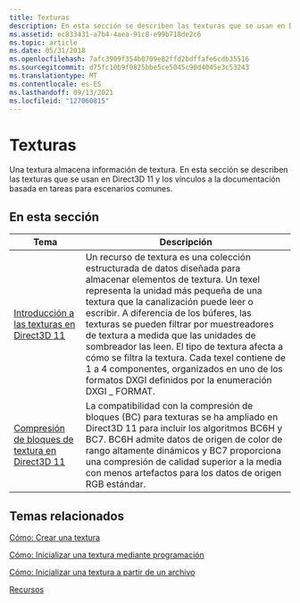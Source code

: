 ```yaml
---
title: Texturas
description: En esta sección se describen las texturas que se usan en Direct3D 11 y los vínculos a la documentación basada en tareas para escenarios comunes.
ms.assetid: ec833431-a7b4-4aea-91c8-e99b718de2c6
ms.topic: article
ms.date: 05/31/2018
ms.openlocfilehash: 7afc3909f354b0709e82ffd2bdffafe6cdb35516
ms.sourcegitcommit: d75fc10b9f0825bbe5ce5045c90d4045e3c53243
ms.translationtype: MT
ms.contentlocale: es-ES
ms.lasthandoff: 09/13/2021
ms.locfileid: "127060815"
---
```

# <a name="textures"></a>Texturas

Una textura almacena información de textura. En esta sección se describen las texturas que se usan en Direct3D 11 y los vínculos a la documentación basada en tareas para escenarios comunes.

## <a name="in-this-section"></a>En esta sección



| Tema                                                                                                    | Descripción                                                                                                                                                                                                                                                                                                                                                                                                                                                              |
|----------------------------------------------------------------------------------------------------------|--------------------------------------------------------------------------------------------------------------------------------------------------------------------------------------------------------------------------------------------------------------------------------------------------------------------------------------------------------------------------------------------------------------------------------------------------------------------------|
| [Introducción a las texturas en Direct3D 11](overviews-direct3d-11-resources-textures-intro.md)<br/> | Un recurso de textura es una colección estructurada de datos diseñada para almacenar elementos de textura. Un texel representa la unidad más pequeña de una textura que la canalización puede leer o escribir. A diferencia de los búferes, las texturas se pueden filtrar por muestreadores de textura a medida que las unidades de sombreador las leen. El tipo de textura afecta a cómo se filtra la textura. Cada texel contiene de 1 a 4 componentes, organizados en uno de los formatos DXGI definidos por la enumeración DXGI \_ FORMAT.<br/> |
| [Compresión de bloques de textura en Direct3D 11](texture-block-compression-in-direct3d-11.md)<br/>      | La compatibilidad con la compresión de bloques (BC) para texturas se ha ampliado en Direct3D 11 para incluir los algoritmos BC6H y BC7. BC6H admite datos de origen de color de rango altamente dinámicos y BC7 proporciona una compresión de calidad superior a la media con menos artefactos para los datos de origen RGB estándar.<br/>                                                                                                                                                                           |



 

## <a name="related-topics"></a>Temas relacionados

<dl> <dt>

[Cómo: Crear una textura](overviews-direct3d-11-resources-textures-create.md)
</dt> <dt>

[Cómo: Inicializar una textura mediante programación](overviews-direct3d-11-resources-textures-how-to-fill-manually.md)
</dt> <dt>

[Cómo: Inicializar una textura a partir de un archivo](overviews-direct3d-11-resources-textures-how-to.md)
</dt> <dt>

[Recursos](overviews-direct3d-11-resources.md)
</dt> </dl>

 

 





